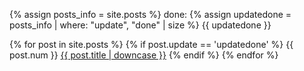 {% assign posts_info = site.posts %}
done: {% assign updatedone = posts_info | where: "update", "done" | size %} {{ updatedone }}

{% for post in site.posts %}
{% if post.update == 'updatedone' %}
{{ post.num }} <a href="{{ post.url }}">{{ post.title | downcase }}</a>
{% endif %}
{% endfor %}
